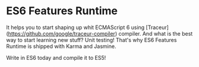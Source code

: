 # ES6 Features Runtime

It helps you to start shaping up whit ECMAScript 6 using [Traceur]
(https://github.com/google/traceur-compiler) compiler. And what is the best
way to start learning new stuff? Unit testing! That's why ES6 Features
Runtime is shipped with Karma and Jasmine.

Write in ES6 today and compile it to ES5!
